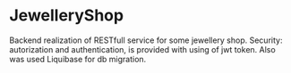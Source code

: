 # JewelleryShop
Backend realization of RESTfull service for some jewellery shop. 
Security: autorization and authentication, is provided with using of jwt token.
Also was used Liquibase for db migration.
